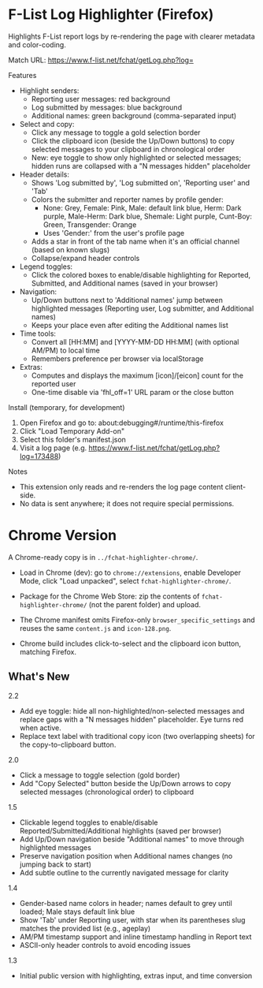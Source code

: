 F-List Log Highlighter (Firefox)
================================

Highlights F-List report logs by re-rendering the page with clearer metadata and color-coding.

Match URL: https://www.f-list.net/fchat/getLog.php?log=<id>

Features
- Highlight senders:
  - Reporting user messages: red background
  - Log submitted by messages: blue background
  - Additional names: green background (comma-separated input)
- Select and copy:
  - Click any message to toggle a gold selection border
  - Click the clipboard icon (beside the Up/Down buttons) to copy selected messages to your clipboard in chronological order
  - New: eye toggle to show only highlighted or selected messages; hidden runs are collapsed with a "N messages hidden" placeholder
- Header details:
  - Shows 'Log submitted by', 'Log submitted on', 'Reporting user' and 'Tab'
  - Colors the submitter and reporter names by profile gender:
    - None: Grey, Female: Pink, Male: default link blue, Herm: Dark purple, Male-Herm: Dark blue, Shemale: Light purple, Cunt-Boy: Green, Transgender: Orange
    - Uses 'Gender:' from the user's profile page
  - Adds a star in front of the tab name when it's an official channel (based on known slugs)
  - Collapse/expand header controls
- Legend toggles:
  - Click the colored boxes to enable/disable highlighting for Reported, Submitted, and Additional names (saved in your browser)
- Navigation:
  - Up/Down buttons next to 'Additional names' jump between highlighted messages (Reporting user, Log submitter, and Additional names)
  - Keeps your place even after editing the Additional names list
- Time tools:
  - Convert all [HH:MM] and [YYYY-MM-DD HH:MM] (with optional AM/PM) to local time
  - Remembers preference per browser via localStorage
- Extras:
  - Computes and displays the maximum [icon]/[eicon] count for the reported user
  - One-time disable via 'fhl_off=1' URL param or the close button

Install (temporary, for development)
1) Open Firefox and go to: about:debugging#/runtime/this-firefox
2) Click "Load Temporary Add-on"
3) Select this folder's manifest.json
4) Visit a log page (e.g. https://www.f-list.net/fchat/getLog.php?log=173488)

Notes
- This extension only reads and re-renders the log page content client-side.
- No data is sent anywhere; it does not require special permissions.


Chrome Version
==============
A Chrome-ready copy is in `../fchat-highlighter-chrome/`.

- Load in Chrome (dev): go to `chrome://extensions`, enable Developer Mode, click "Load unpacked", select `fchat-highlighter-chrome/`.
- Package for the Chrome Web Store: zip the contents of `fchat-highlighter-chrome/` (not the parent folder) and upload.
- The Chrome manifest omits Firefox-only `browser_specific_settings` and reuses the same `content.js` and `icon-128.png`.

- Chrome build includes click-to-select and the clipboard icon button, matching Firefox.


What's New
----------
2.2
- Add eye toggle: hide all non-highlighted/non-selected messages and replace gaps with a "N messages hidden" placeholder. Eye turns red when active.
- Replace text label with traditional copy icon (two overlapping sheets) for the copy-to-clipboard button.

2.0
- Click a message to toggle selection (gold border)
- Add "Copy Selected" button beside the Up/Down arrows to copy selected messages (chronological order) to clipboard

1.5
- Clickable legend toggles to enable/disable Reported/Submitted/Additional highlights (saved per browser)
- Add Up/Down navigation beside "Additional names" to move through highlighted messages
- Preserve navigation position when Additional names changes (no jumping back to start)
- Add subtle outline to the currently navigated message for clarity

1.4
- Gender-based name colors in header; names default to grey until loaded; Male stays default link blue
- Show 'Tab' under Reporting user, with star when its parentheses slug matches the provided list (e.g., ageplay)
- AM/PM timestamp support and inline timestamp handling in Report text
- ASCII-only header controls to avoid encoding issues

1.3
- Initial public version with highlighting, extras input, and time conversion
